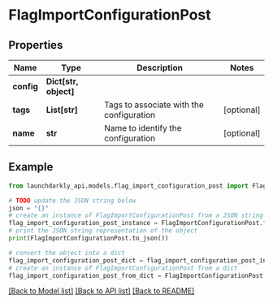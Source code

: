 # FlagImportConfigurationPost


## Properties

Name | Type | Description | Notes
------------ | ------------- | ------------- | -------------
**config** | **Dict[str, object]** |  | 
**tags** | **List[str]** | Tags to associate with the configuration | [optional] 
**name** | **str** | Name to identify the configuration | [optional] 

## Example

```python
from launchdarkly_api.models.flag_import_configuration_post import FlagImportConfigurationPost

# TODO update the JSON string below
json = "{}"
# create an instance of FlagImportConfigurationPost from a JSON string
flag_import_configuration_post_instance = FlagImportConfigurationPost.from_json(json)
# print the JSON string representation of the object
print(FlagImportConfigurationPost.to_json())

# convert the object into a dict
flag_import_configuration_post_dict = flag_import_configuration_post_instance.to_dict()
# create an instance of FlagImportConfigurationPost from a dict
flag_import_configuration_post_from_dict = FlagImportConfigurationPost.from_dict(flag_import_configuration_post_dict)
```
[[Back to Model list]](../README.md#documentation-for-models) [[Back to API list]](../README.md#documentation-for-api-endpoints) [[Back to README]](../README.md)


